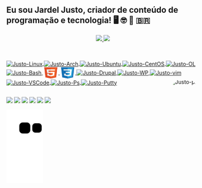 ## Eu sou Jardel Justo, criador de conteúdo de programação e tecnologia! 🖥️ 🤓 🐧 🇧🇷
<div align="center">
  <a href="https://github.com/jardeljusto">
  <img height="180em" src="https://github-readme-stats.vercel.app/api?username=jardeljusto&show_icons=true&theme=transparent&include_all_commits=true&count_private=true"/>
  <img height="180em" src="https://github-readme-stats.vercel.app/api/top-langs/?username=jardeljusto&layout=compact&langs_count=7&theme=transparent"/>
</div>

 ## 
<div style="display: inline_block"><br>
  <img align="center" alt="Justo-Linux" height="30" width="40" src="https://cdn.jsdelivr.net/gh/devicons/devicon/icons/linux/linux-original.svg">
  <img align="center" alt="Justo-Arch" height="30" width="40" src="https://upload.wikimedia.org/wikipedia/commons/thumb/a/a5/Archlinux-icon-crystal-64.svg/65px-Archlinux-icon-crystal-64.svg.png">
  <img align="center" alt="Justo-Ubuntu" height="30" width="40" src="https://cdn.jsdelivr.net/gh/devicons/devicon/icons/ubuntu/ubuntu-plain.svg">
  <img align="center" alt="Justo-CentOS" height="30" width="40" src="https://cdn.jsdelivr.net/gh/devicons/devicon/icons/centos/centos-original.svg">
  <img align="center" alt="Justo-OL" height="30" width="40" src="https://cdn.jsdelivr.net/gh/devicons/devicon/icons/oracle/oracle-original.svg">
  <img align="center" alt="Justo-Bash" height="30" width="40" src="https://cdn.jsdelivr.net/gh/devicons/devicon/icons/bash/bash-original.svg">
  <img align="center" alt="Justo-HTML" height="30" width="40" src="https://raw.githubusercontent.com/devicons/devicon/master/icons/html5/html5-original.svg">
  <img align="center" alt="Justo-CSS" height="30" width="40" src="https://raw.githubusercontent.com/devicons/devicon/master/icons/css3/css3-original.svg">
  <img align="center" alt="Justo-Drupal" height="30" width="40" src="https://cdn.jsdelivr.net/gh/devicons/devicon/icons/drupal/drupal-original.svg">
  <img align="center" alt="Justo-WP" height="30" width="40" src="https://cdn.jsdelivr.net/gh/devicons/devicon/icons/wordpress/wordpress-plain.svg"> 
  <img align="center" alt="Justo-vim" height="30" width="40" src="https://cdn.jsdelivr.net/gh/devicons/devicon/icons/vim/vim-original.svg">
  <img align="center" alt="Justo-VSCode" height="30" width="40" src="https://cdn.jsdelivr.net/gh/devicons/devicon/icons/vscode/vscode-original.svg">
  <img align="center" alt="Justo-Ps" height="30" width="40" src="https://cdn.jsdelivr.net/gh/devicons/devicon/icons/photoshop/photoshop-plain.svg">
  <img align="center" alt="Justo-Putty" height="30" width="40" src="https://cdn.jsdelivr.net/gh/devicons/devicon/icons/putty/putty-original.svg">
  <img align="right" alt="Justo-pic" height="150" style="border-radius:50px;" src="https://miro.medium.com/max/2400/2*d613G6Yub0A6BzAg8oJYpw.jpeg">
</div>

##
 
<div> 
  <a href="https://www.youtube.com/@Jardel_Justo" target="_blank"><img src="https://img.shields.io/badge/YouTube-FF0000?style=for-the-badge&logo=youtube&logoColor=white" target="_blank"></a>
  <a href="https://instagram.com/jardeljusto" target="_blank"><img src="https://img.shields.io/badge/-Instagram-%23E4405F?style=for-the-badge&logo=instagram&logoColor=white" target="_blank"></a>
 	<a href="medium.com/@jardeljusto" target="_blank"><img src="https://img.shields.io/badge/Medium-12100E?style=for-the-badge&logo=medium&logoColor=white" target="_blank"></a>
 <a href="https://discord.gg/wagxzStdcR" target="_blank"><img src="https://img.shields.io/badge/Discord-7289DA?style=for-the-badge&logo=discord&logoColor=white" target="_blank"></a> 
  <a href = "mailto:contatorafaballerini@gmail.com"><img src="https://img.shields.io/badge/-Gmail-%23333?style=for-the-badge&logo=gmail&logoColor=white" target="_blank"></a>
  <a href="https://www.linkedin.com/in/rafaella-ballerini-45875016a" target="_blank"><img src="https://img.shields.io/badge/-LinkedIn-%230077B5?style=for-the-badge&logo=linkedin&logoColor=white" target="_blank"></a> 
 
  ![Snake animation](https://github.com/rafaballerini/rafaballerini/blob/output/github-contribution-grid-snake.svg)
 
</div>
